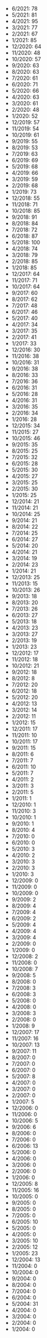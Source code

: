 *  6/2021: 78
*  5/2021: 81
*  4/2021: 95
*  3/2021: 77
*  2/2021: 67
*  1/2021: 85
*  12/2020: 64
*  11/2020: 48
*  10/2020: 57
*  9/2020: 63
*  8/2020: 63
*  7/2020: 61
*  6/2020: 71
*  5/2020: 66
*  4/2020: 63
*  3/2020: 61
*  2/2020: 48
*  1/2020: 52
*  12/2019: 57
*  11/2019: 54
*  10/2019: 61
*  9/2019: 55
*  8/2019: 53
*  7/2019: 63
*  6/2019: 69
*  5/2019: 68
*  4/2019: 66
*  3/2019: 59
*  2/2019: 68
*  1/2019: 73
*  12/2018: 55
*  11/2018: 71
*  10/2018: 85
*  9/2018: 91
*  8/2018: 84
*  7/2018: 72
*  6/2018: 87
*  5/2018: 100
*  4/2018: 74
*  3/2018: 79
*  2/2018: 85
*  1/2018: 85
*  12/2017: 64
*  11/2017: 71
*  10/2017: 64
*  9/2017: 60
*  8/2017: 62
*  7/2017: 48
*  6/2017: 46
*  5/2017: 40
*  4/2017: 34
*  3/2017: 35
*  2/2017: 41
*  1/2017: 33
*  12/2016: 30
*  11/2016: 38
*  10/2016: 31
*  9/2016: 38
*  8/2016: 33
*  7/2016: 36
*  6/2016: 31
*  5/2016: 28
*  4/2016: 31
*  3/2016: 35
*  2/2016: 34
*  1/2016: 28
*  12/2015: 34
*  11/2015: 27
*  10/2015: 46
*  9/2015: 35
*  8/2015: 25
*  7/2015: 32
*  6/2015: 28
*  5/2015: 30
*  4/2015: 27
*  3/2015: 25
*  2/2015: 30
*  1/2015: 25
*  12/2014: 21
*  11/2014: 21
*  10/2014: 25
*  9/2014: 21
*  8/2014: 22
*  7/2014: 25
*  6/2014: 27
*  5/2014: 20
*  4/2014: 21
*  3/2014: 19
*  2/2014: 23
*  1/2014: 21
*  12/2013: 25
*  11/2013: 15
*  10/2013: 26
*  9/2013: 18
*  8/2013: 20
*  7/2013: 26
*  6/2013: 27
*  5/2013: 18
*  4/2013: 23
*  3/2013: 27
*  2/2013: 19
*  1/2013: 23
*  12/2012: 17
*  11/2012: 18
*  10/2012: 21
*  9/2012: 18
*  8/2012: 8
*  7/2012: 20
*  6/2012: 18
*  5/2012: 20
*  4/2012: 13
*  3/2012: 14
*  2/2012: 11
*  1/2012: 15
*  12/2011: 17
*  11/2011: 10
*  10/2011: 17
*  9/2011: 15
*  8/2011: 6
*  7/2011: 7
*  6/2011: 10
*  5/2011: 7
*  4/2011: 2
*  3/2011: 3
*  2/2011: 5
*  1/2011: 1
*  12/2010: 1
*  11/2010: 3
*  10/2010: 1
*  9/2010: 1
*  8/2010: 4
*  7/2010: 0
*  6/2010: 0
*  5/2010: 3
*  4/2010: 2
*  3/2010: 3
*  2/2010: 3
*  1/2010: 3
*  12/2009: 0
*  11/2009: 0
*  10/2009: 0
*  9/2009: 2
*  8/2009: 4
*  7/2009: 4
*  6/2009: 2
*  5/2009: 4
*  4/2009: 4
*  3/2009: 4
*  2/2009: 0
*  1/2009: 0
*  12/2008: 2
*  11/2008: 0
*  10/2008: 7
*  9/2008: 5
*  8/2008: 0
*  7/2008: 3
*  6/2008: 3
*  5/2008: 0
*  4/2008: 0
*  3/2008: 3
*  2/2008: 0
*  1/2008: 9
*  12/2007: 17
*  11/2007: 16
*  10/2007: 13
*  9/2007: 11
*  8/2007: 0
*  7/2007: 0
*  6/2007: 0
*  5/2007: 8
*  4/2007: 0
*  3/2007: 0
*  2/2007: 0
*  1/2007: 5
*  12/2006: 0
*  11/2006: 0
*  10/2006: 5
*  9/2006: 6
*  8/2006: 0
*  7/2006: 0
*  6/2006: 13
*  5/2006: 0
*  4/2006: 0
*  3/2006: 0
*  2/2006: 0
*  1/2006: 0
*  12/2005: 8
*  11/2005: 16
*  10/2005: 0
*  9/2005: 0
*  8/2005: 0
*  7/2005: 0
*  6/2005: 10
*  5/2005: 0
*  4/2005: 0
*  3/2005: 10
*  2/2005: 12
*  1/2005: 23
*  12/2004: 13
*  11/2004: 0
*  10/2004: 0
*  9/2004: 0
*  8/2004: 0
*  7/2004: 0
*  6/2004: 0
*  5/2004: 31
*  4/2004: 0
*  3/2004: 0
*  2/2004: 0
*  1/2004: 0